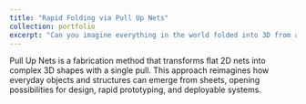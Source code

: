 ```yaml
---
title: "Rapid Folding via Pull Up Nets"
collection: portfolio
excerpt: "Can you imagine everything in the world folded into 3D from a flat 2D sheet?<br/><img src='/images/popupnets.gif'>"
---
```


Pull Up Nets is a fabrication method that transforms flat 2D nets into complex 3D shapes with a single pull. This approach reimagines how everyday objects and structures can emerge from sheets, opening possibilities for design, rapid prototyping, and deployable systems.  
